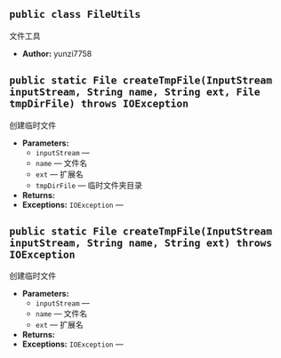 
## `public class FileUtils`

文件工具

 * **Author:** yunzi7758

     <p>

## `public static File createTmpFile(InputStream inputStream, String name, String ext, File tmpDirFile) throws IOException`

创建临时文件

 * **Parameters:**
   * `inputStream` — 
   * `name` — 文件名
   * `ext` — 扩展名
   * `tmpDirFile` — 临时文件夹目录
 * **Returns:** 
 * **Exceptions:** `IOException` — 

## `public static File createTmpFile(InputStream inputStream, String name, String ext) throws IOException`

创建临时文件

 * **Parameters:**
   * `inputStream` — 
   * `name` — 文件名
   * `ext` — 扩展名
 * **Returns:** 
 * **Exceptions:** `IOException` — 